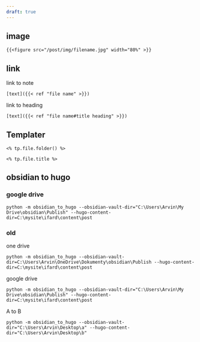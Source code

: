 ```yaml
---
draft: true
---
```

## image
```
{{<figure src="/post/img/filename.jpg" width="80%" >}}
```

## link
link to note
```
[text]({{< ref "file name" >}})
```

link to heading
```
[text]({{< ref "file name#title heading" >}})
```

## Templater

```
<% tp.file.folder() %>
```

```
<% tp.file.title %>
```

## obsidian to hugo

### google drive
```
python -m obsidian_to_hugo --obsidian-vault-dir="C:\Users\Arvin\My Drive\obsidian\Publish" --hugo-content-dir=C:\mysite\ifard\content\post
```

### old
one drive
```
python -m obsidian_to_hugo --obsidian-vault-dir=C:\Users\Arvin\OneDrive\Dokumenty\obsidian\Publish --hugo-content-dir=C:\mysite\ifard\content\post
```

google drive
```
python -m obsidian_to_hugo --obsidian-vault-dir="C:\Users\Arvin\My Drive\obsidian\Publish" --hugo-content-dir=C:\mysite\ifard\content\post
```

A to B
```
python -m obsidian_to_hugo --obsidian-vault-dir="C:\Users\Arvin\Desktop\a" --hugo-content-dir="C:\Users\Arvin\Desktop\b"
```



